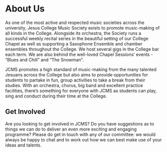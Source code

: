 # About Us

As one of the most active and respected music societies across the university, Jesus College Music Society exists to
promote music-making of all kinds in the College. Alongside its orchestra, the Society runs a successful weekly
recital series in the beautiful setting of our College Chapel as well as supporting a Saxophone Ensemble and chamber
ensembles throughout the College. We host several gigs in the College bar each term.  We are also behind the well-loved
Chapel Sessions’ events -  “Blues and Chill” and “The Snowman”.

JCMS promotes a high standard of music-making from the many talented Jesuans across the College but also aims to provide
opportunities for students to partake in fun, group activities to take a break from their studies. With an orchestra, chorus,
big band and excellent practice facilities, there’s something for everyone with JCMS as students can play, sing and conduct
during their time at the College.

## Get Involved

Are you looking to get involved in JCMS? Do you have suggestions as to things we can do to deliver an even more exciting
and engaging programme? Please do get in touch with any of our committee: we would always be happy to chat and to work
out how we can best make use of your ideas and talents.
